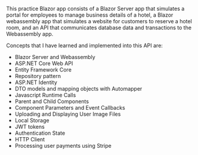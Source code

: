 This practice Blazor app consists of a Blazor Server app that simulates a portal for employees to manage business details of a hotel,
a Blazor webassembly app that simulates a website for customers to reserve a hotel room, 
and an API that communicates database data and transactions to the Webassembly app.

Concepts that I have learned and implemented into this API are:

- Blazor Server and Webassembly
- ASP.NET Core Web API
- Entity Framework Core
- Repository pattern
- ASP.NET Identity
- DTO models and mapping objects with Automapper
- Javascript Runtime Calls
- Parent and Child Components
- Component Parameters and Event Callbacks
- Uploading and Displaying User Image Files
- Local Storage
- JWT tokens
- Authentication State
- HTTP Client
- Processing user payments using Stripe
